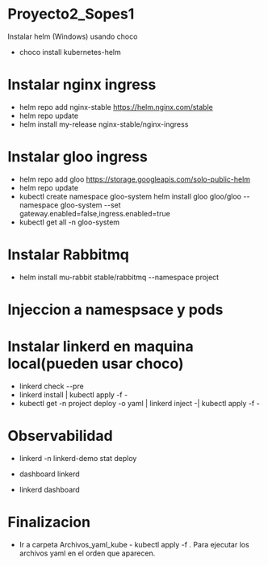 # Proyecto2_Sopes1
Instalar helm (Windows) usando choco
- choco install kubernetes-helm

# Instalar nginx ingress
- helm repo add nginx-stable https://helm.nginx.com/stable
- helm repo update
- helm install my-release nginx-stable/nginx-ingress
# Instalar gloo ingress
- helm repo add gloo https://storage.googleapis.com/solo-public-helm
- helm repo update
- kubectl create namespace gloo-system helm install gloo gloo/gloo --namespace gloo-system --set gateway.enabled=false,ingress.enabled=true
- kubectl get all -n gloo-system

# Instalar Rabbitmq
- helm install mu-rabbit stable/rabbitmq --namespace project

# Injeccion a namespsace y pods
# Instalar linkerd en maquina local(pueden usar choco)
- linkerd check --pre
- linkerd install | kubectl apply -f -
- kubectl get -n project deploy -o yaml | linkerd inject -| kubectl apply -f -

# Observabilidad
- linkerd -n linkerd-demo stat deploy

- dashboard linkerd

- linkerd dashboard

# Finalizacion
- Ir a carpeta Archivos_yaml_kube
        - kubectl apply -f .
Para ejecutar los archivos yaml en el orden que aparecen.